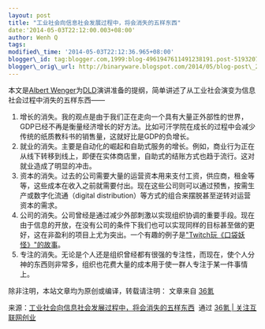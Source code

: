 ```yaml
--- 
layout: post 
title: "工业社会向信息社会发展过程中，将会消失的五样东西" 
date:'2014-05-03T22:12:00.003+08:00' 
author: Wenh Q
tags:
modified\_time: '2014-05-03T22:12:36.965+08:00' 
blogger\_id: tag:blogger.com,1999:blog-4961947611491238191.post-5193207850746851778
blogger\_orig\_url: http://binaryware.blogspot.com/2014/05/blog-post\_204.html
---
```


<div>

本文是[Albert
Wenger](http://continuations.com/)为[DLD](http://dld-conference.com/)演讲准备的提纲，简单讲述了从工业社会演变为信息社会过程中消失的五样东西——

</div>




1.  增长的消失。我的观点是由于我们正在走向一个具有大量正外部性的世界，GDP已经不再是衡量经济增长的好方法。比如可汗学院在成长的过程中会减少传统的纸质教科书的销售量，这就好比是GDP的负增长。
2.  就业的消失。主要是自动化的崛起和自助式服务的增长。例如，商业行为正在从线下转移到线上，即便在实体商店里，自助式的结账方式也趋于流行。这对就业造成了明显的冲击。
3.  资本的消失。过去的公司需要大量的运营资本用来支付工资，供应商，租金等等，这些成本在收入之前就需要付出。现在这些公司则可以通过预售，按需生产或数字化流通（digital
    distribution）等方式的组合来摆脱甚至逆转对运营资本的需求。
4.  公司的消失。公司曾经是通过减少外部刺激以实现组织协调的重要手段。现在由于信息的开放，在没有公司的条件下我们也可以实现同样的目标甚至做的更好，这在非盈利的项目上尤为突出。一个有趣的例子是["Twitch玩《口袋妖怪》"的故事](http://www.gameinformer.com/b/news/archive/2014/03/01/after-16-days-twitch-has-finally-defeated-pok-233-mon.aspx)。
5.  专注的消失。无论是个人还是组织曾经都有很强的专注性，而现在，使个人分神的东西则非常多，组织也花费大量的成本用于使一群人专注于某一件事情上。



除非注明，本站文章均为原创或编译，转载请注明： 文章来自
[36氪](http://www.36kr.com/)

<div>




</div>

<div>

来源：[工业社会向信息社会发展过程中，将会消失的五样东西](http://www.36kr.com/p/211637.html)  通过 [36氪
| 关注互联网创业](http://www.36kr.com/)

</div>






